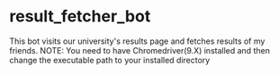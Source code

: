 # result_fetcher_bot
This bot visits our university's results page and fetches results of my friends.
NOTE: You need to have Chromedriver(9.X) installed and then change the executable path to your installed directory
